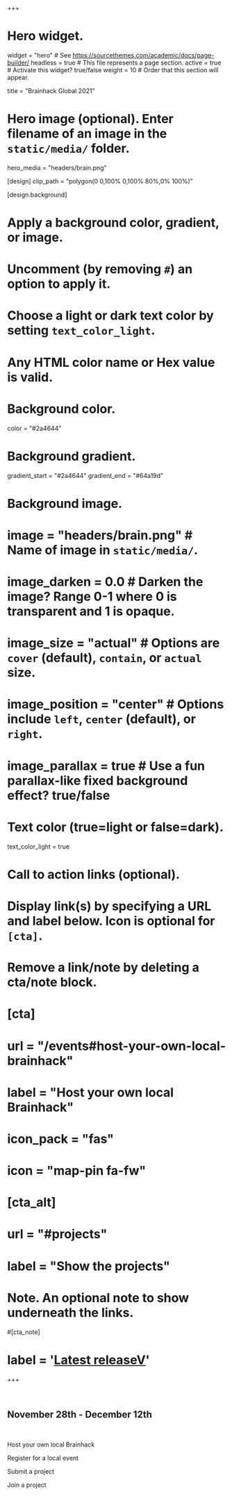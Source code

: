 +++
# Hero widget.
widget = "hero"  # See https://sourcethemes.com/academic/docs/page-builder/
headless = true  # This file represents a page section.
active = true  # Activate this widget? true/false
weight = 10  # Order that this section will appear.

title = "Brainhack Global 2021"

# Hero image (optional). Enter filename of an image in the `static/media/` folder.
hero_media = "headers/brain.png"

[design]
  clip_path = "polygon(0 0,100% 0,100% 80%,0% 100%)"

[design.background]
  # Apply a background color, gradient, or image.
  #   Uncomment (by removing `#`) an option to apply it.
  #   Choose a light or dark text color by setting `text_color_light`.
  #   Any HTML color name or Hex value is valid.

  # Background color.
  color = "#2a4644"

  # Background gradient.
  gradient_start = "#2a4644"
  gradient_end = "#64a19d"

  # Background image.
 # image = "headers/brain.png"  # Name of image in `static/media/`.
 # image_darken = 0.0  # Darken the image? Range 0-1 where 0 is transparent and 1 is opaque.
 # image_size = "actual"  #  Options are `cover` (default), `contain`, or `actual` size.
 # image_position = "center"  # Options include `left`, `center` (default), or `right`.
 # image_parallax = true  # Use a fun parallax-like fixed background effect? true/false

  # Text color (true=light or false=dark).
  text_color_light = true

# Call to action links (optional).
#   Display link(s) by specifying a URL and label below. Icon is optional for `[cta]`.
#   Remove a link/note by deleting a cta/note block.
# [cta]
#   url = "/events#host-your-own-local-brainhack"
#   label = "Host your own local Brainhack"
#   icon_pack = "fas"
#   icon = "map-pin fa-fw"
#
# [cta_alt]
#   url = "#projects"
#   label = "Show the projects"

# Note. An optional note to show underneath the links.
#[cta_note]
#  label = '<a class="js-github-release" href="https://sourcethemes.com/academic/updates" data-repo="gcushen/hugo-academic">Latest releaseV</a>'
+++

<br>

## **November 28th - December 12th**

<br>

<p class="cta-btns">
  <a href="events#host-your-own-local-brainhack"
    class="btn bg.text_color_light btn-light btn-primary btn-lg"
    style="text-decoration: none">
    <i class="fas fa-map-pin pr-2" aria-hidden="true"></i>
    Host your own local Brainhack
  </a>
</p>

<p class="cta-btns">
  <a href="events"
      class="btn bg.text_color_light btn-light btn-primary btn-lg"
      style="text-decoration: none">
    <i class="fas fa-globe pr-2" aria-hidden="true"></i>
    Register for a local event
  </a>
</p>

<p class="cta-btns">
  <a href="https://github.com/brainhackorg/global2021/issues/new?assignees=&labels=project&template=project-submission-template.yml"
      class="btn bg.text_color_light btn-light btn-primary btn-lg"
      style="text-decoration: none"
      target="_blank">
    <i class="fas fa-file-import pr-2" aria-hidden="true"></i>
    Submit a project
  </a>
</p>

<p class="cta-btns">
  <a href="projects"
      class="btn bg.text_color_light btn-light btn-primary btn-lg"
      style="text-decoration: none">
    <i class="fas fa-thumbs-up pr-2" aria-hidden="true"></i>
    Join a project
  </a>
</p>
